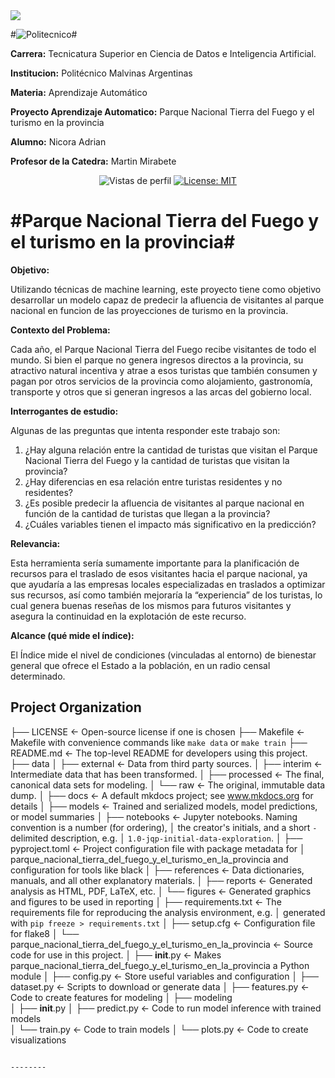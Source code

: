 <a target="_blank" href="https://cookiecutter-data-science.drivendata.org/">
    <img src="https://img.shields.io/badge/CCDS-Project%20template-328F97?logo=cookiecutter" />
</a>


#![Politecnico](https://github.com//blob/main/Politecnico.jpg)#

 **Carrera:** Tecnicatura Superior en Ciencia de Datos e Inteligencia Artificial.

 **Institucion:** Politécnico Malvinas Argentinas

 **Materia:** Aprendizaje Automático

 **Proyecto Aprendizaje Automatico:** Parque Nacional Tierra del Fuego y el turismo en la provincia

 **Alumno:** Nicora Adrian

 **Profesor de la Catedra:** Martin Mirabete

<p align="center">
  <img src="https://komarev.com/ghpvc/?username=edfedo" alt="Vistas de perfil" />
  <a href="https://opensource.org/licenses/MIT">
    <img src="https://img.shields.io/badge/License-MIT-yellow.svg" alt="License: MIT" />
  </a>
</p>


#Parque Nacional Tierra del Fuego y el turismo en la provincia#
==============================


**Objetivo:**

Utilizando técnicas de machine learning, este proyecto tiene como objetivo desarrollar un modelo capaz de predecir la afluencia de visitantes al parque nacional en funcion de las proyecciones de turismo en la provincia.

**Contexto del Problema:**

Cada año, el Parque Nacional Tierra del Fuego recibe visitantes de todo el mundo. Si bien el parque no genera ingresos directos 
a la provincia, su atractivo natural incentiva y atrae a esos turistas que también consumen y pagan por otros servicios de la 
provincia como alojamiento, gastronomía, transporte y otros que si generan ingresos a las arcas del gobierno local. 


**Interrogantes de estudio:**

Algunas de las preguntas que intenta responder este trabajo son:

1. ¿Hay alguna relación entre la cantidad de turistas que visitan el Parque Nacional 
Tierra del Fuego y la cantidad de turistas que visitan la provincia?
2. ¿Hay diferencias en esa relación entre turistas residentes y no residentes?
3. ¿Es posible predecir la afluencia de visitantes al parque nacional en función 
de la cantidad de turistas que llegan a la provincia?
4. ¿Cuáles variables tienen el impacto más significativo en la predicción?

**Relevancia:**

Esta herramienta sería sumamente importante para la planificación de recursos para el traslado de esos visitantes hacia el parque 
nacional, ya que ayudaría a las empresas locales especializadas en traslados a optimizar sus recursos, así como también mejoraría 
la “experiencia” de los turistas, lo cual genera buenas reseñas de los mismos para futuros visitantes y asegura la continuidad en 
la explotación de este recurso. 

**Alcance (qué mide el índice):**

El Índice mide el nivel de condiciones (vinculadas al entorno) de bienestar 
general que ofrece el Estado a la población, en un radio censal determinado.


Project Organization
------------

├── LICENSE            <- Open-source license if one is chosen
├── Makefile           <- Makefile with convenience commands like `make data` or `make train`
├── README.md          <- The top-level README for developers using this project.
├── data
│   ├── external       <- Data from third party sources.
│   ├── interim        <- Intermediate data that has been transformed.
│   ├── processed      <- The final, canonical data sets for modeling.
│   └── raw            <- The original, immutable data dump.
│
├── docs               <- A default mkdocs project; see www.mkdocs.org for details
│
├── models             <- Trained and serialized models, model predictions, or model summaries
│
├── notebooks          <- Jupyter notebooks. Naming convention is a number (for ordering),
│                         the creator's initials, and a short `-` delimited description, e.g.
│                         `1.0-jqp-initial-data-exploration`.
│
├── pyproject.toml     <- Project configuration file with package metadata for 
│                         parque_nacional_tierra_del_fuego_y_el_turismo_en_la_provincia and configuration for tools like black
│
├── references         <- Data dictionaries, manuals, and all other explanatory materials.
│
├── reports            <- Generated analysis as HTML, PDF, LaTeX, etc.
│   └── figures        <- Generated graphics and figures to be used in reporting
│
├── requirements.txt   <- The requirements file for reproducing the analysis environment, e.g.
│                         generated with `pip freeze > requirements.txt`
│
├── setup.cfg          <- Configuration file for flake8
│
└── parque_nacional_tierra_del_fuego_y_el_turismo_en_la_provincia   <- Source code for use in this project.
    │
    ├── __init__.py             <- Makes parque_nacional_tierra_del_fuego_y_el_turismo_en_la_provincia a Python module
    │
    ├── config.py               <- Store useful variables and configuration
    │
    ├── dataset.py              <- Scripts to download or generate data
    │
    ├── features.py             <- Code to create features for modeling
    │
    ├── modeling                
    │   ├── __init__.py 
    │   ├── predict.py          <- Code to run model inference with trained models          
    │   └── train.py            <- Code to train models
    │
    └── plots.py                <- Code to create visualizations
```

--------

